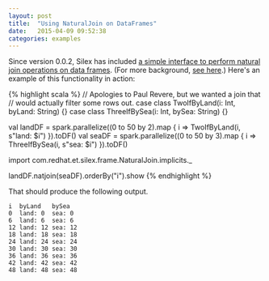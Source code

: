 ```yaml
---
layout: post
title:  "Using NaturalJoin on DataFrames"
date:   2015-04-09 09:52:38
categories: examples
---
```


Since version 0.0.2, Silex has included [a simple interface to perform natural join operations on data frames](/latest/api/#com.redhat.et.silex.frame.NaturalJoining).  (For more background, [see here](http://chapeau.freevariable.com/2015/04/natural-join-for-spark-dataframes.html).)  Here's an example of this functionality in action:

{% highlight scala %}
// Apologies to Paul Revere, but we wanted a join that
// would actually filter some rows out.
case class TwoIfByLand(i: Int, byLand: String) {}
case class ThreeIfBySea(i: Int, bySea: String) {}

val landDF = spark.parallelize((0 to 50 by 2).map { i => TwoIfByLand(i, s"land: $i") }).toDF()
val seaDF = spark.parallelize((0 to 50 by 3).map { i => ThreeIfBySea(i, s"sea: $i") }).toDF()

import com.redhat.et.silex.frame.NaturalJoin.implicits._

landDF.natjoin(seaDF).orderBy("i").show
{% endhighlight %}

That should produce the following output.

    i  byLand   bySea  
    0  land: 0  sea: 0 
    6  land: 6  sea: 6 
    12 land: 12 sea: 12
    18 land: 18 sea: 18
    24 land: 24 sea: 24
    30 land: 30 sea: 30
    36 land: 36 sea: 36
    42 land: 42 sea: 42
    48 land: 48 sea: 48


